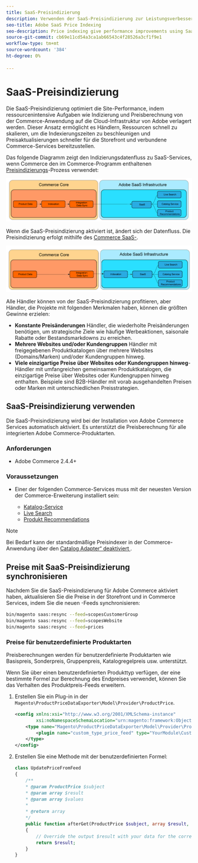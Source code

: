 ```yaml
---
title: SaaS-Preisindizierung
description: Verwenden der SaaS-Preisindizierung zur Leistungsverbesserung
seo-title: Adobe SaaS Price Indexing
seo-description: Price indexing give performance improvements using SaaS infrastructure
source-git-commit: cb69e11cd54a3ca1ab66543c4f28526a3cf1f9e1
workflow-type: tm+mt
source-wordcount: '384'
ht-degree: 0%

---
```


# SaaS-Preisindizierung

Die SaaS-Preisindizierung optimiert die Site-Performance, indem ressourcenintensive Aufgaben wie Indizierung und Preisberechnung von der Commerce-Anwendung auf die Cloud-Infrastruktur von Adobe verlagert werden. Dieser Ansatz ermöglicht es Händlern, Ressourcen schnell zu skalieren, um die Indexierungszeiten zu beschleunigen und Preisaktualisierungen schneller für die Storefront und verbundene Commerce-Services bereitzustellen.

Das folgende Diagramm zeigt den Indizierungsdatenfluss zu SaaS-Services, wenn Commerce den im Commerce-Programm enthaltenen [Preisindizierungs](https://experienceleague.adobe.com/en/docs/commerce-operations/configuration-guide/cli/manage-indexers)-Prozess verwendet:

![Standarddatenfluss](assets/old_way.png)

Wenn die SaaS-Preisindizierung aktiviert ist, ändert sich der Datenfluss. Die Preisindizierung erfolgt mithilfe des [Commerce SaaS-](../data-export/data-synchronization.md).

![SaaS-Preisindizierungs-Datenfluss](assets/new_way.png)

Alle Händler können von der SaaS-Preisindizierung profitieren, aber Händler, die Projekte mit folgenden Merkmalen haben, können die größten Gewinne erzielen:

* **Konstante Preisänderungen** Händler, die wiederholte Preisänderungen benötigen, um strategische Ziele wie häufige Werbeaktionen, saisonale Rabatte oder Bestandsmarkdowns zu erreichen.
* **Mehrere Websites und/oder Kundengruppen** Händler mit freigegebenen Produktkatalogen über mehrere Websites (Domains/Marken) und/oder Kundengruppen hinweg.
* **Viele einzigartige Preise über Websites oder Kundengruppen hinweg**-Händler mit umfangreichen gemeinsamen Produktkatalogen, die einzigartige Preise über Websites oder Kundengruppen hinweg enthalten. Beispiele sind B2B-Händler mit vorab ausgehandelten Preisen oder Marken mit unterschiedlichen Preisstrategien.

## SaaS-Preisindizierung verwenden

Die SaaS-Preisindizierung wird bei der Installation von Adobe Commerce Services automatisch aktiviert. Es unterstützt die Preisberechnung für alle integrierten Adobe Commerce-Produktarten.

### Anforderungen

* Adobe Commerce 2.4.4+

### Voraussetzungen

* Einer der folgenden Commerce-Services muss mit der neuesten Version der Commerce-Erweiterung installiert sein:

   * [Katalog-Service](../catalog-service/overview.md)
   * [Live Search](../live-search/overview.md)
   * [Produkt Recommendations](../product-recommendations/guide-overview.md)


>[!NOTE]
>
>Bei Bedarf kann der standardmäßige Preisindexer in der Commerce-Anwendung über den [Catalog Adapter“ deaktiviert ](catalog-adapter.md).

## Preise mit SaaS-Preisindizierung synchronisieren

Nachdem Sie die SaaS-Preisindizierung für Adobe Commerce aktiviert haben, aktualisieren Sie die Preise in der Storefront und in Commerce Services, indem Sie die neuen -Feeds synchronisieren:

```bash
bin/magento saas:resync --feed=scopesCustomerGroup
bin/magento saas:resync --feed=scopesWebsite
bin/magento saas:resync --feed=prices
```

### Preise für benutzerdefinierte Produktarten

Preisberechnungen werden für benutzerdefinierte Produktarten wie Basispreis, Sonderpreis, Gruppenpreis, Katalogregelpreis usw. unterstützt.

Wenn Sie über einen benutzerdefinierten Produkttyp verfügen, der eine bestimmte Formel zur Berechnung des Endpreises verwendet, können Sie das Verhalten des Produktpreis-Feeds erweitern.

1. Erstellen Sie ein Plug-in in der `Magento\ProductPriceDataExporter\Model\Provider\ProductPrice`.

   ```xml
   <config xmlns:xsi="http://www.w3.org/2001/XMLSchema-instance"
           xsi:noNamespaceSchemaLocation="urn:magento:framework:ObjectManager/etc/config.xsd">
       <type name="Magento\ProductPriceDataExporter\Model\Provider\ProductPrice">
           <plugin name="custom_type_price_feed" type="YourModule\CustomProductType\Plugin\UpdatePriceFromFeed" />
       </type>
   </config>
   ```

1. Erstellen Sie eine Methode mit der benutzerdefinierten Formel:

   ```php
   class UpdatePriceFromFeed
   {
       /**
       * @param ProductPrice $subject
       * @param array $result
       * @param array $values
       *
       * @return array
       */
       public function afterGet(ProductPrice $subject, array $result, array $values) : array
       {
           // Override the output $result with your data for the corresponding products (see original method for details) 
           return $result;
       }
   }
   ```

